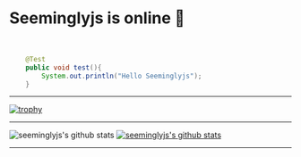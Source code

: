 
<div>

<h1 >Seeminglyjs is online 👋 </h1>
<br>

  
<!--
**seeminglyjs/seeminglyjs** is a ✨ _special_ ✨ repository because its `README.md` (this file) appears on your GitHub profile.

Here are some ideas to get you started:

- 🔭 I’m currently working on ...
- 🌱 I’m currently learning ...
- 👯 I’m looking to collaborate on ...
- 🤔 I’m looking for help with ...
- 💬 Ask me about ...
- 📫 How to reach me: ...
- 😄 Pronouns: ...
- ⚡ Fun fact: ...
-->
  
```java
    @Test
    public void test(){
        System.out.println("Hello Seeminglyjs");
    }
```
  
  
<hr>

[![trophy](https://github-profile-trophy.vercel.app/?username=seeminglyjs&row=1)](https://github.com/ryo-ma/github-profile-trophy)

<hr>
  
  
![seeminglyjs's github stats](https://github-readme-stats.vercel.app/api?username=seeminglyjs&show_icons=true)
[![seeminglyjs's github stats](https://github-readme-stats.vercel.app/api/top-langs/?username=seeminglyjs&show_icons=true&hide_border=true&title_color=004386&icon_color=004386&layout=compact)](https://github.com/seeminglyjs)


--- 
</div>
